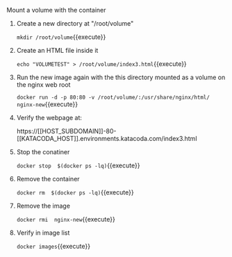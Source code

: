 Mount  a volume with the container

1. Create a new directory at "/root/volume"

    `mkdir /root/volume`{{execute}}
    
2. Create an HTML file inside it

    `echo "VOLUMETEST" > /root/volume/index3.html`{{execute}}
    
3. Run the new image again with the this directory mounted as a volume on the nginx  web root 

    `docker run -d -p 80:80 -v /root/volume/:/usr/share/nginx/html/  nginx-new`{{execute}} 

4. Verify the webpage at:

    https://[[HOST_SUBDOMAIN]]-80-[[KATACODA_HOST]].environments.katacoda.com/index3.html 
 
5. Stop the conatiner 

    `docker stop  $(docker ps -lq)`{{execute}}

6. Remove the container 

    `docker rm  $(docker ps -lq)`{{execute}}     
 
7. Remove the image 

    `docker rmi  nginx-new`{{execute}}
 
8. Verify in image list

    `docker images`{{execute}}
